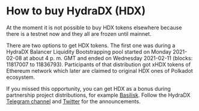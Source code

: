 # How to buy HydraDX (HDX)

At the moment it is not possible to buy HDX tokens elsewhere because there is a testnet now and they all are frozen until mainnet.&#x20;

There are two options to get HDX tokens. The first one was during a HydraDX Balancer Liquidity Bootstrapping pool started on Monday 2021-02-08 at about 4 p. m. GMT and ended on Wednesday 2021-02-11 (blocks: 11817007 to 11836793). Participants of that distribution got xHDX tokens of Ethereum network which later are claimed to original HDX ones of Polkadot ecosystem.&#x20;

If you missed this opportunity, you can get HDX as a bonus during partnership project distributions, for example [Basilisk](https://hydradx.substack.com/p/introducing-basilisk). Follow the HydraDX [Telegram channel](https://t.me/hydradx) and [Twitter](https://twitter.com/hydra\_dx) for the announcements.
